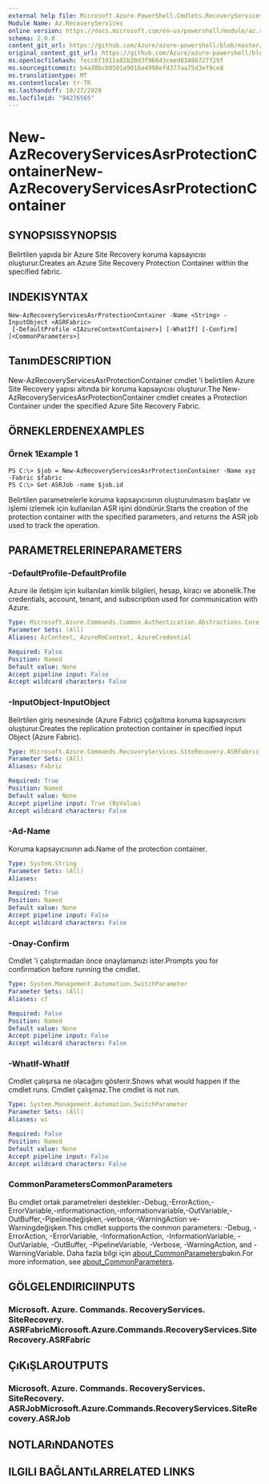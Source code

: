 ```yaml
---
external help file: Microsoft.Azure.PowerShell.Cmdlets.RecoveryServices.SiteRecovery.dll-Help.xml
Module Name: Az.RecoveryServices
online version: https://docs.microsoft.com/en-us/powershell/module/az.recoveryservices/new-azrecoveryservicesasrprotectioncontainer
schema: 2.0.0
content_git_url: https://github.com/Azure/azure-powershell/blob/master/src/RecoveryServices/RecoveryServices/help/New-AzRecoveryServicesAsrProtectionContainer.md
original_content_git_url: https://github.com/Azure/azure-powershell/blob/master/src/RecoveryServices/RecoveryServices/help/New-AzRecoveryServicesAsrProtectionContainer.md
ms.openlocfilehash: fecc6f1911a82b20d3f96643ceed83486727f29f
ms.sourcegitcommit: b4a38bcb0501a9016a4998efd377aa75d3ef9ce8
ms.translationtype: MT
ms.contentlocale: tr-TR
ms.lasthandoff: 10/27/2020
ms.locfileid: "94276565"
---
```

# <span data-ttu-id="6c854-101">New-AzRecoveryServicesAsrProtectionContainer</span><span class="sxs-lookup"><span data-stu-id="6c854-101">New-AzRecoveryServicesAsrProtectionContainer</span></span>

## <span data-ttu-id="6c854-102">SYNOPSIS</span><span class="sxs-lookup"><span data-stu-id="6c854-102">SYNOPSIS</span></span>
<span data-ttu-id="6c854-103">Belirtilen yapıda bir Azure Site Recovery koruma kapsayıcısı oluşturur.</span><span class="sxs-lookup"><span data-stu-id="6c854-103">Creates an Azure Site Recovery Protection Container within the specified fabric.</span></span>

## <span data-ttu-id="6c854-104">INDEKI</span><span class="sxs-lookup"><span data-stu-id="6c854-104">SYNTAX</span></span>

```
New-AzRecoveryServicesAsrProtectionContainer -Name <String> -InputObject <ASRFabric>
 [-DefaultProfile <IAzureContextContainer>] [-WhatIf] [-Confirm] [<CommonParameters>]
```

## <span data-ttu-id="6c854-105">Tanım</span><span class="sxs-lookup"><span data-stu-id="6c854-105">DESCRIPTION</span></span>
<span data-ttu-id="6c854-106">New-AzRecoveryServicesAsrProtectionContainer cmdlet 'i belirtilen Azure Site Recovery yapısı altında bir koruma kapsayıcısı oluşturur.</span><span class="sxs-lookup"><span data-stu-id="6c854-106">The New-AzRecoveryServicesAsrProtectionContainer cmdlet creates a Protection Container under the specified Azure Site Recovery Fabric.</span></span>

## <span data-ttu-id="6c854-107">ÖRNEKLERDEN</span><span class="sxs-lookup"><span data-stu-id="6c854-107">EXAMPLES</span></span>

### <span data-ttu-id="6c854-108">Örnek 1</span><span class="sxs-lookup"><span data-stu-id="6c854-108">Example 1</span></span>
```
PS C:\> $job = New-AzRecoveryServicesAsrProtectionContainer -Name xyz -Fabric $fabric
PS C:\> Get-ASRJob -name $job.id
```

<span data-ttu-id="6c854-109">Belirtilen parametrelerle koruma kapsayıcısının oluşturulmasını başlatır ve işlemi izlemek için kullanılan ASR işini döndürür.</span><span class="sxs-lookup"><span data-stu-id="6c854-109">Starts the creation of the protection container with the specified parameters, and returns the ASR job used to track the operation.</span></span>

## <span data-ttu-id="6c854-110">PARAMETRELERINE</span><span class="sxs-lookup"><span data-stu-id="6c854-110">PARAMETERS</span></span>

### <span data-ttu-id="6c854-111">-DefaultProfile</span><span class="sxs-lookup"><span data-stu-id="6c854-111">-DefaultProfile</span></span>
<span data-ttu-id="6c854-112">Azure ile iletişim için kullanılan kimlik bilgileri, hesap, kiracı ve abonelik.</span><span class="sxs-lookup"><span data-stu-id="6c854-112">The credentials, account, tenant, and subscription used for communication with Azure.</span></span>

```yaml
Type: Microsoft.Azure.Commands.Common.Authentication.Abstractions.Core.IAzureContextContainer
Parameter Sets: (All)
Aliases: AzContext, AzureRmContext, AzureCredential

Required: False
Position: Named
Default value: None
Accept pipeline input: False
Accept wildcard characters: False
```

### <span data-ttu-id="6c854-113">-InputObject</span><span class="sxs-lookup"><span data-stu-id="6c854-113">-InputObject</span></span>
<span data-ttu-id="6c854-114">Belirtilen giriş nesnesinde (Azure Fabric) çoğaltma koruma kapsayıcısını oluşturur.</span><span class="sxs-lookup"><span data-stu-id="6c854-114">Creates the replication protection container in specified input Object (Azure Fabric).</span></span>

```yaml
Type: Microsoft.Azure.Commands.RecoveryServices.SiteRecovery.ASRFabric
Parameter Sets: (All)
Aliases: Fabric

Required: True
Position: Named
Default value: None
Accept pipeline input: True (ByValue)
Accept wildcard characters: False
```

### <span data-ttu-id="6c854-115">-Ad</span><span class="sxs-lookup"><span data-stu-id="6c854-115">-Name</span></span>
<span data-ttu-id="6c854-116">Koruma kapsayıcısının adı.</span><span class="sxs-lookup"><span data-stu-id="6c854-116">Name of the protection container.</span></span>

```yaml
Type: System.String
Parameter Sets: (All)
Aliases:

Required: True
Position: Named
Default value: None
Accept pipeline input: False
Accept wildcard characters: False
```

### <span data-ttu-id="6c854-117">-Onay</span><span class="sxs-lookup"><span data-stu-id="6c854-117">-Confirm</span></span>
<span data-ttu-id="6c854-118">Cmdlet 'i çalıştırmadan önce onaylamanızı ister.</span><span class="sxs-lookup"><span data-stu-id="6c854-118">Prompts you for confirmation before running the cmdlet.</span></span>

```yaml
Type: System.Management.Automation.SwitchParameter
Parameter Sets: (All)
Aliases: cf

Required: False
Position: Named
Default value: None
Accept pipeline input: False
Accept wildcard characters: False
```

### <span data-ttu-id="6c854-119">-WhatIf</span><span class="sxs-lookup"><span data-stu-id="6c854-119">-WhatIf</span></span>
<span data-ttu-id="6c854-120">Cmdlet çalışırsa ne olacağını gösterir.</span><span class="sxs-lookup"><span data-stu-id="6c854-120">Shows what would happen if the cmdlet runs.</span></span> <span data-ttu-id="6c854-121">Cmdlet çalışmaz.</span><span class="sxs-lookup"><span data-stu-id="6c854-121">The cmdlet is not run.</span></span>

```yaml
Type: System.Management.Automation.SwitchParameter
Parameter Sets: (All)
Aliases: wi

Required: False
Position: Named
Default value: None
Accept pipeline input: False
Accept wildcard characters: False
```

### <span data-ttu-id="6c854-122">CommonParameters</span><span class="sxs-lookup"><span data-stu-id="6c854-122">CommonParameters</span></span>
<span data-ttu-id="6c854-123">Bu cmdlet ortak parametreleri destekler:-Debug,-ErrorAction,-ErrorVariable,-ınformationaction,-ınformationvariable,-OutVariable,-OutBuffer,-Pipelinedeğişken,-verbose,-WarningAction ve-Warningdeğişken.</span><span class="sxs-lookup"><span data-stu-id="6c854-123">This cmdlet supports the common parameters: -Debug, -ErrorAction, -ErrorVariable, -InformationAction, -InformationVariable, -OutVariable, -OutBuffer, -PipelineVariable, -Verbose, -WarningAction, and -WarningVariable.</span></span> <span data-ttu-id="6c854-124">Daha fazla bilgi için [about_CommonParameters](http://go.microsoft.com/fwlink/?LinkID=113216)bakın.</span><span class="sxs-lookup"><span data-stu-id="6c854-124">For more information, see [about_CommonParameters](http://go.microsoft.com/fwlink/?LinkID=113216).</span></span>

## <span data-ttu-id="6c854-125">GÖLGELENDIRICI</span><span class="sxs-lookup"><span data-stu-id="6c854-125">INPUTS</span></span>

### <span data-ttu-id="6c854-126">Microsoft. Azure. Commands. RecoveryServices. SiteRecovery. ASRFabric</span><span class="sxs-lookup"><span data-stu-id="6c854-126">Microsoft.Azure.Commands.RecoveryServices.SiteRecovery.ASRFabric</span></span>

## <span data-ttu-id="6c854-127">ÇıKıŞLAR</span><span class="sxs-lookup"><span data-stu-id="6c854-127">OUTPUTS</span></span>

### <span data-ttu-id="6c854-128">Microsoft. Azure. Commands. RecoveryServices. SiteRecovery. ASRJob</span><span class="sxs-lookup"><span data-stu-id="6c854-128">Microsoft.Azure.Commands.RecoveryServices.SiteRecovery.ASRJob</span></span>

## <span data-ttu-id="6c854-129">NOTLARıNDA</span><span class="sxs-lookup"><span data-stu-id="6c854-129">NOTES</span></span>

## <span data-ttu-id="6c854-130">ILGILI BAĞLANTıLAR</span><span class="sxs-lookup"><span data-stu-id="6c854-130">RELATED LINKS</span></span>
